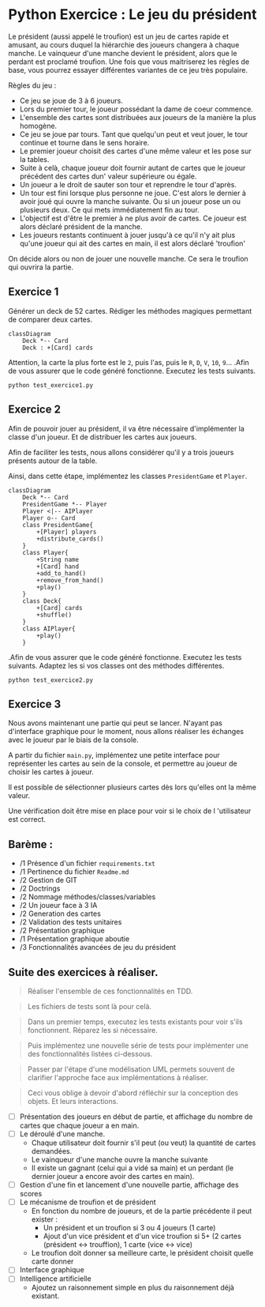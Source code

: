 # Python Exercice : Le jeu du président

Le président (aussi appelé le troufion) est un jeu de cartes rapide et amusant, au cours duquel la hiérarchie des
joueurs changera à chaque manche. Le vainqueur d'une manche devient le président, alors que le perdant est proclamé
troufion. Une fois que vous maitriserez les règles de base, vous pourrez essayer différentes variantes de ce jeu très
populaire.

Règles du jeu : 
 - Ce jeu se joue de 3 à 6 joueurs.
 - Lors du premier tour, le joueur possédant la dame de coeur commence.
 - L'ensemble des cartes sont distribuées aux joueurs de la manière la plus homogène.
 - Ce jeu se joue par tours. Tant que quelqu'un peut et veut jouer, le tour continue et tourne dans le sens horaire. 
 - Le premier joueur choisit des cartes d'une même valeur et les pose sur la tables.
 - Suite à celà, chaque joueur doit fournir autant de cartes que le joueur précédent des cartes dun' valeur supérieure ou égale.
 - Un joueur a le droit de sauter son tour et reprendre le tour d'après.
 - Un tour est fini lorsque plus personne ne joue. C'est alors le dernier à avoir joué qui ouvre la manche suivante. Ou si un joueur pose un ou plusieurs deux. Ce qui mets immédiatement fin au tour.
 - L'objectif est d'être le premier à ne plus avoir de cartes. Ce joueur est alors déclaré président de la manche.
 - Les joueurs restants continuent à jouer jusqu'à ce qu'il n'y ait plus qu'une joueur qui ait des cartes en main, il est alors déclaré 'troufion'

On décide alors ou non de jouer une nouvelle manche. Ce sera le troufion qui ouvrira la partie.

## Exercice 1

Générer un deck de 52 cartes.
Rédiger les méthodes magiques permettant de comparer deux cartes.

```mermaid
classDiagram
    Deck *-- Card
    Deck : +[Card] cards
```

Attention, la carte la plus forte est le `2`, puis l'as, puis le `R`, `D`, `V`, `10`, `9`...
.Afin de vous assurer que le code généré fonctionne. Executez
les tests suivants.

`python test_exercice1.py`

## Exercice 2

Afin de pouvoir jouer au président, il va être nécessaire d'implémenter la
classe d'un joueur. Et de distribuer les cartes aux joueurs.

Afin de faciliter les tests, nous allons considérer qu'il y a trois joueurs
présents autour de la table.

Ainsi, dans cette étape, implémentez les classes `PresidentGame` et `Player`.

```mermaid
classDiagram
    Deck *-- Card
    PresidentGame *-- Player
    Player <|-- AIPlayer
    Player o-- Card
    class PresidentGame{
        +[Player] players
        +distribute_cards()
    }
    class Player{
        +String name
        +[Card] hand
        +add_to_hand()
        +remove_from_hand()
        +play()
    }
    class Deck{
        +[Card] cards
        +shuffle()
    }
    class AIPlayer{
        +play()
    }
```

.Afin de vous assurer que le code généré fonctionne. Executez
les tests suivants. Adaptez les si vos classes ont des méthodes différentes.

`python test_exercice2.py`

## Exercice 3

Nous avons maintenant une partie qui peut se lancer. N'ayant pas d'interface
graphique pour le moment, nous allons réaliser les échanges avec le joueur
par le biais de la console.

A partir du fichier `main.py`, implémentez une petite interface pour représenter les cartes au sein de la console, et
permettre au joueur de choisir les cartes à joueur.

Il est possible de sélectionner plusieurs cartes dès lors qu'elles ont la même valeur.

Une vérification doit être mise en place pour voir si le choix de l
'utilisateur est correct.


## Barème : 
 - /1   Présence d'un fichier `requirements.txt` 
 - /1   Pertinence du fichier `Readme.md`
 - /2   Gestion de GIT
 - /2   Doctrings
 - /2	Nommage méthodes/classes/variables
 - /2	Un joueur face à 3 IA
 - /2	Generation des cartes
 - /2	Validation des tests unitaires
 - /2	Présentation graphique
 - /1	Présentation graphique aboutie
 - /3	Fonctionnalités avancées de jeu du président

## Suite des exercices à réaliser.

> Réaliser l'ensemble de ces fonctionnalités en TDD.

> Les fichiers de tests sont là pour celà.

> Dans un premier temps, executez les tests existants pour voir s'ils fonctionnent.
> Réparez les si nécessaire.

> Puis implémentez une nouvelle série de tests pour implémenter
> une des fonctionnalités listées ci-dessous.

> Passer par l'étape d'une modélisation UML permets souvent de clarifier l'approche face aux implémentations à réaliser.

> Ceci vous oblige à devoir d'abord réfléchir sur la conception des objets.
> Et leurs interactions.

- [ ] Présentation des joueurs en début de partie, et affichage du nombre de cartes que chaque joueur a en main.
- [ ] Le déroulé d'une manche.
    - Chaque utilisateur doit fournir s'il peut (ou veut) la quantité de cartes demandées.
    - Le vainqueur d'une manche ouvre la manche suivante
    - Il existe un gagnant (celui qui a vidé sa main) et un perdant (le dernier joueur a encore avoir des cartes en
      main).
- [ ] Gestion d'une fin et lancement d'une nouvelle partie, affichage des scores
- [ ] Le mécanisme de troufion et de président
    - En fonction du nombre de joueurs, et de la partie précédente il peut exister :
        - Un président et un troufion si 3 ou 4 joueurs (1 carte)
        - Ajout d'un vice président et d'un vice troufion si 5+ (2 cartes (président <-> trouffion), 1 carte (vice <->
          vice)
    - Le troufion doit donner sa meilleure carte, le président choisit quelle carte donner
- [ ] Interface graphique
- [ ] Intelligence artificielle
    - Ajoutez un raisonnement simple en plus du raisonnement déjà existant.


